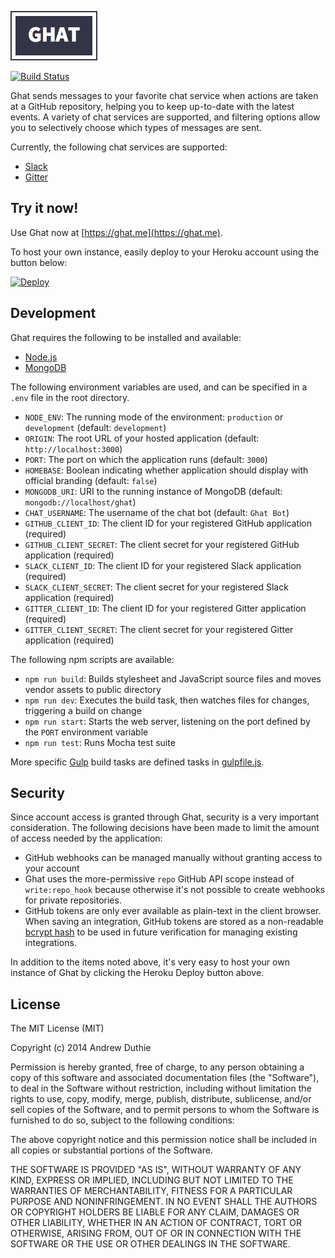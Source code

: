 ![Ghat](./public/images/logo.png)

[![Build Status](https://travis-ci.org/aduth/Ghat.svg?branch=master)](https://travis-ci.org/aduth/Ghat)

Ghat sends messages to your favorite chat service when actions are taken at a GitHub repository, helping you to keep up-to-date with the latest events. A variety of chat services are supported, and filtering options allow you to selectively choose which types of messages are sent.

Currently, the following chat services are supported:

- [Slack](https://slack.com/)
- [Gitter](https://gitter.im)

## Try it now!

Use Ghat now at [https://ghat.me](https://ghat.me).

To host your own instance, easily deploy to your Heroku account using the button below:

[![Deploy](https://www.herokucdn.com/deploy/button.svg)](https://heroku.com/deploy?template=https://github.com/aduth/ghat)

## Development

Ghat requires the following to be installed and available:

- [Node.js](http://nodejs.org/)
- [MongoDB](http://www.mongodb.org/)

The following environment variables are used, and can be specified in a `.env` file in the root directory.

- `NODE_ENV`: The running mode of the environment: `production` or `development` (default: `development`)
- `ORIGIN`: The root URL of your hosted application (default: `http://localhost:3000`)
- `PORT`: The port on which the application runs (default: `3000`)
- `HOMEBASE`: Boolean indicating whether application should display with official branding (default: `false`)
- `MONGODB_URI`: URI to the running instance of MongoDB (default: `mongodb://localhost/ghat`)
- `CHAT_USERNAME`: The username of the chat bot (default: `Ghat Bot`)
- `GITHUB_CLIENT_ID`: The client ID for your registered GitHub application (required)
- `GITHUB_CLIENT_SECRET`: The client secret for your registered GitHub application (required)
- `SLACK_CLIENT_ID`: The client ID for your registered Slack application (required)
- `SLACK_CLIENT_SECRET`: The client secret for your registered Slack application (required)
- `GITTER_CLIENT_ID`: The client ID for your registered Gitter application (required)
- `GITTER_CLIENT_SECRET`: The client secret for your registered Gitter application (required)

The following npm scripts are available:

- `npm run build`: Builds stylesheet and JavaScript source files and moves vendor assets to public directory
- `npm run dev`: Executes the build task, then watches files for changes, triggering a build on change
- `npm run start`: Starts the web server, listening on the port defined by the `PORT` environment variable
- `npm run test`: Runs Mocha test suite

More specific [Gulp](http://gulpjs.com/) build tasks are defined tasks in [gulpfile.js](./gulpfile.js).

## Security

Since account access is granted through Ghat, security is a very important consideration. The following decisions have been made to limit the amount of access needed by the application:

- GitHub webhooks can be managed manually without granting access to your account
- Ghat uses the more-permissive `repo` GitHub API scope instead of `write:repo_hook` because otherwise it's not possible to create webhooks for private repositories.
- GitHub tokens are only ever available as plain-text in the client browser. When saving an integration, GitHub tokens are stored as a non-readable [bcrypt hash](http://en.wikipedia.org/wiki/Bcrypt) to be used in future verification for managing existing integrations.

In addition to the items noted above, it's very easy to host your own instance of Ghat by clicking the Heroku Deploy button above.

## License

The MIT License (MIT)

Copyright (c) 2014 Andrew Duthie

Permission is hereby granted, free of charge, to any person obtaining a copy
of this software and associated documentation files (the "Software"), to deal
in the Software without restriction, including without limitation the rights
to use, copy, modify, merge, publish, distribute, sublicense, and/or sell
copies of the Software, and to permit persons to whom the Software is
furnished to do so, subject to the following conditions:

The above copyright notice and this permission notice shall be included in
all copies or substantial portions of the Software.

THE SOFTWARE IS PROVIDED "AS IS", WITHOUT WARRANTY OF ANY KIND, EXPRESS OR
IMPLIED, INCLUDING BUT NOT LIMITED TO THE WARRANTIES OF MERCHANTABILITY,
FITNESS FOR A PARTICULAR PURPOSE AND NONINFRINGEMENT. IN NO EVENT SHALL THE
AUTHORS OR COPYRIGHT HOLDERS BE LIABLE FOR ANY CLAIM, DAMAGES OR OTHER
LIABILITY, WHETHER IN AN ACTION OF CONTRACT, TORT OR OTHERWISE, ARISING FROM,
OUT OF OR IN CONNECTION WITH THE SOFTWARE OR THE USE OR OTHER DEALINGS IN
THE SOFTWARE.
